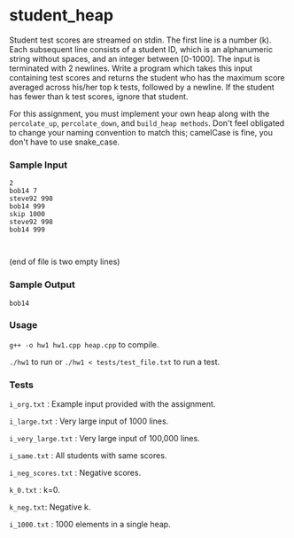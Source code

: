 # student_heap

Student test scores are streamed on stdin. The first line is a number (k). Each subsequent line consists of a student ID, which is an alphanumeric string without spaces, and an integer between [0-1000]. The input is terminated with 2 newlines. Write a program which takes this input containing test scores and returns the student who has the maximum score averaged across his/her top k tests, followed by a newline. If the student has fewer than k test scores, ignore that student.

For this assignment, you must implement your own heap along with the `percolate_up`, `percolate_down`, and `build_heap methods`. Don't feel obligated to change your naming convention to match this; camelCase is fine, you don't have to use snake_case.

### Sample Input

```
2
bob14 7
steve92 998
bob14 999
skip 1000
steve92 998
bob14 999



```

(end of file is two empty lines)
### Sample Output
```
bob14
```
### Usage

`g++ -o hw1 hw1.cpp heap.cpp` to compile.

`./hw1` to run or `./hw1 < tests/test_file.txt` to run a test. 

### Tests

`i_org.txt` : Example input provided with the assignment.

`i_large.txt` : Very large input of 1000 lines.

`i_very_large.txt` : Very large input of 100,000 lines.

`i_same.txt` : All students with same scores.

`i_neg_scores.txt` : Negative scores.

`k_0.txt` : k=0.

`k_neg.txt`: Negative k.

`i_1000.txt` : 1000 elements in a single heap.
